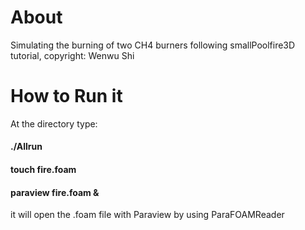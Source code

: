 # About
Simulating the burning of two CH4 burners following smallPoolfire3D tutorial, copyright: Wenwu Shi

# How to Run it

At the directory type:
#### ./Allrun
#### touch fire.foam
#### paraview fire.foam &

it will open the .foam file with Paraview by using ParaFOAMReader
